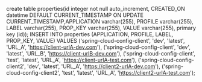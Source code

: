 create table properties(id integer not null auto_increment, CREATED_ON datetime DEFAULT CURRENT_TIMESTAMP ON UPDATE CURRENT_TIMESTAMP,APPLICATION varchar(255), PROFILE varchar(255), LABEL varchar(255), PROP_KEY varchar(255), VALUE varchar(255), primary key (id));
INSERT INTO properties (APPLICATION, PROFILE, LABEL, PROP_KEY, VALUE) VALUES
('spring-cloud-config-client', 'dev', 'latest', 'URL_A', 'https://client-urlA-dev.com'),
('spring-cloud-config-client', 'dev', 'latest', 'URL_B', 'https://client-urlB-dev.com'),
('spring-cloud-config-client', 'test', 'latest', 'URL_A', 'https://client-urlA-test.com'),
('spring-cloud-config-client2', 'dev', 'latest', 'URL_A', 'https://client2-urlA-dev.com'),
('spring-cloud-config-client2', 'test', 'latest', 'URL_A', 'https://client2-urlA-test.com');
